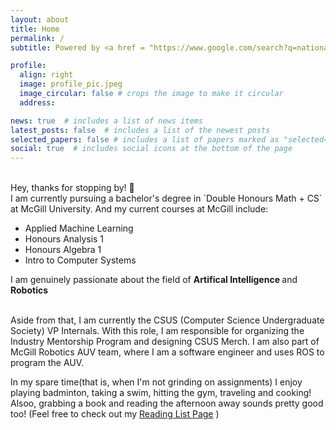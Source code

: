 ```yaml
---
layout: about
title: Home
permalink: /
subtitle: Powered by <a href = "https://www.google.com/search?q=national+coffee+day&oq=national+coffee+day&aqs=chrome..69i57j0i512l2j0i67i650j0i512l6.3460j1j7&sourceid=chrome&ie=UTF-8"> 99% Caffein </a> and 1% Water (or being fully honest... 100% ☕)

profile:
  align: right
  image: profile_pic.jpeg
  image_circular: false # crops the image to make it circular
  address: 

news: true  # includes a list of news items
latest_posts: false  # includes a list of the newest posts
selected_papers: false # includes a list of papers marked as "selected={true}"
social: true  # includes social icons at the bottom of the page
---
```


<br>
Hey, thanks for stopping by! 👋
<br>
I am currently pursuing a bachelor's degree in `Double Honours Math + CS` at McGill University. And my current courses at McGill include: 
<ul class="fa-ul">
  <li><i class="fa-li fa fa-square"></i> Applied Machine Learning</li>
  <li><i class="fa-li fa fa-square"></i> Honours Analysis 1</li>
  <li><i class="fa-li fa fa-square"></i> Honours Algebra 1</li>
  <li><i class="fa-li fa fa-square"></i> Intro to Computer Systems</li>
</ul>


I am genuinely passionate about the field of <b> Artifical Intelligence </b> and <b> Robotics </b>

<br>
Aside from that, I am currently the CSUS (Computer Science Undergraduate Society) VP Internals. With this role, I am responsible for organizing the Industry Mentorship Program and designing CSUS Merch. 
I am also part of McGill Robotics AUV team, where I am a software engineer and uses ROS to program the AUV. 

In my spare time(that is, when I'm not grinding on assignments) I enjoy playing badminton, taking a swim, hitting the gym, traveling and cooking!
<br>
Alsoo, grabbing a book and reading the afternoon away sounds pretty good too! (Feel free to check out my [Reading List Page](/al-folio/publications/) )

<br>


